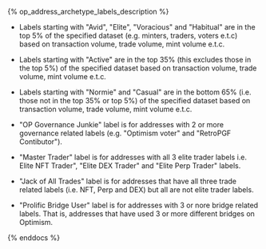 {% op_address_archetype_labels_description %}

- Labels starting with "Avid", "Elite", "Voracious" and "Habitual" are in the top 5% of the specified dataset (e.g. minters, traders, voters e.t.c) based on transaction volume, trade volume, mint volume e.t.c.

- Labels starting with "Active" are in the top 35% (this excludes those in the top 5%) of the specified dataset based on transaction volume, trade volume, mint volume e.t.c.

- Labels starting with "Normie" and "Casual" are in the bottom 65% (i.e. those not in the top 35% or top 5%) of the specified dataset based on transaction volume, trade volume, mint volume e.t.c.

- "OP Governance Junkie" label is for addresses with 2 or more governance related labels (e.g. "Optimism voter" and "RetroPGF Contibutor").

- "Master Trader" label is for addresses with all 3 elite trader labels i.e. Elite NFT Trader", "Elite DEX Trader" and "Elite Perp Trader" labels.

- "Jack of All Trades" label is for addresses that have all three trade related labels (i.e. NFT, Perp and DEX) but all are not elite trader labels.

- "Prolific Bridge User" label is for addresses with 3 or nore bridge related labels. That is, addresses that have used 3 or more different bridges on Optimism.

{% enddocs %}